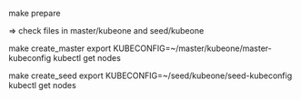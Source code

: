 
make prepare

=> check files in master/kubeone and seed/kubeone

make create_master
export KUBECONFIG=~/master/kubeone/master-kubeconfig
kubectl get nodes

make create_seed
export KUBECONFIG=~/seed/kubeone/seed-kubeconfig
kubectl get nodes

